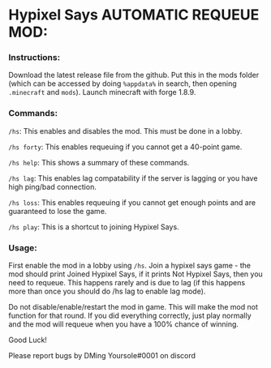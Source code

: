 # Hypixel Says AUTOMATIC REQUEUE MOD:

### Instructions:
Download the latest release file from the github.
Put this in the mods folder (which can be accessed by doing `%appdata%` in search, then opening `.minecraft` and `mods`).
Launch minecraft with forge 1.8.9.

### Commands:
`/hs`: This enables and disables the mod. This must be done in a lobby.

`/hs forty`: This enables requeuing if you cannot get a 40-point game.

`/hs help`: This shows a summary of these commands.

`/hs lag`: This enables lag compatability if the server is lagging or you have high ping/bad connection.

`/hs loss`: This enables requeuing if you cannot get enough points and are guaranteed to lose the game.

`/hs play`: This is a shortcut to joining Hypixel Says.

### Usage:
First enable the mod in a lobby using `/hs`.
Join a hypixel says game - the mod should print Joined Hypixel Says, if it prints Not Hypixel Says, then you need to requeue.
This happens rarely and is due to lag (if this happens more than once you should do /hs lag to enable lag mode).

Do not disable/enable/restart the mod in game.
This will make the mod not function for that round.
If you did everything correctly, just play normally and the mod will requeue when you have a 100% chance of winning.

Good Luck!

Please report bugs by DMing Yoursole#0001 on discord 

